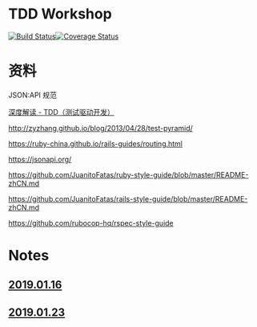 # TDD Workshop

[![Build Status](https://travis-ci.com/lily-lee/rails-tdd-workshop.svg?branch=master)](https://travis-ci.com/lily-lee/rails-tdd-workshop)[![Coverage Status](https://coveralls.io/repos/github/lily-lee/rails-tdd-workshop/badge.svg?branch=master)](https://coveralls.io/github/lily-lee/rails-tdd-workshop?branch=master)

# 资料

JSON:API 规范

[深度解读 - TDD（测试驱动开发）](https://www.jianshu.com/p/62f16cd4fef3)

http://zyzhang.github.io/blog/2013/04/28/test-pyramid/

https://ruby-china.github.io/rails-guides/routing.html

https://jsonapi.org/

https://github.com/JuanitoFatas/ruby-style-guide/blob/master/README-zhCN.md

https://github.com/JuanitoFatas/rails-style-guide/blob/master/README-zhCN.md

https://github.com/rubocop-hq/rspec-style-guide


# Notes


## [2019.01.16](./notes/2019.01.16.md)

## [2019.01.23](./notes/2019.01.23.md)


